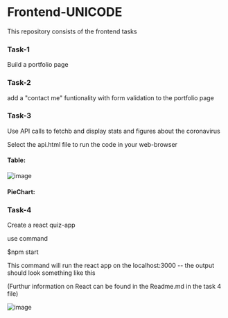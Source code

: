 # Frontend-UNICODE
This repository consists of the frontend tasks

### Task-1
Build a portfolio page



### Task-2 
add a "contact me" funtionality with form validation to the portfolio page

### Task-3
Use API calls to fetchb and display stats and figures about the coronavirus

Select the api.html file to run the code in your web-browser

#### Table:
![image](https://user-images.githubusercontent.com/56297484/89981466-8c462f80-dc91-11ea-8da2-0f09cc6bd175.png)

#### PieChart:




### Task-4
Create a react quiz-app

use command 

$npm start

This command will run the react app on the localhost:3000 -- the output should look something like this

(Furthur information on React can be found in the Readme.md in the task 4 file)

![image](https://user-images.githubusercontent.com/56297484/89981092-e0044900-dc90-11ea-95b3-eda74ad93c02.png)
